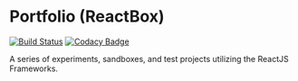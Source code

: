 # Portfolio (ReactBox)

[![Build Status](https://travis-ci.com/nickkeane/Portfolio_ReactBox.svg?branch=main)](https://travis-ci.com/nickkeane/Portfolio_ReactBox)
[![Codacy Badge](https://app.codacy.com/project/badge/Grade/46ca6b5f2db74dce9978c31f6b4783f7)](https://www.codacy.com/gh/nickkeane/Portfolio_ReactBox/dashboard?utm_source=github.com&amp;utm_medium=referral&amp;utm_content=nickkeane/Portfolio_ReactBox&amp;utm_campaign=Badge_Grade)

A series of experiments, sandboxes, and test projects utilizing the ReactJS Frameworks.
